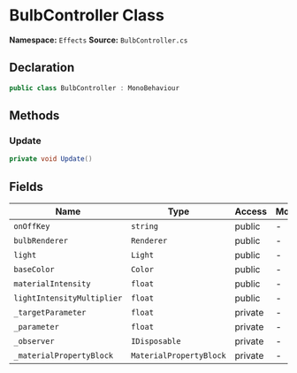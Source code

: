 # BulbController Class

**Namespace:** `Effects`
**Source:** `BulbController.cs`

## Declaration

```csharp
public class BulbController : MonoBehaviour
```

## Methods

### Update

```csharp
private void Update()
```

## Fields

| Name | Type | Access | Modifiers |
|------|------|--------|-----------|
| `onOffKey` | `string` | public | - |
| `bulbRenderer` | `Renderer` | public | - |
| `light` | `Light` | public | - |
| `baseColor` | `Color` | public | - |
| `materialIntensity` | `float` | public | - |
| `lightIntensityMultiplier` | `float` | public | - |
| `_targetParameter` | `float` | private | - |
| `_parameter` | `float` | private | - |
| `_observer` | `IDisposable` | private | - |
| `_materialPropertyBlock` | `MaterialPropertyBlock` | private | - |

